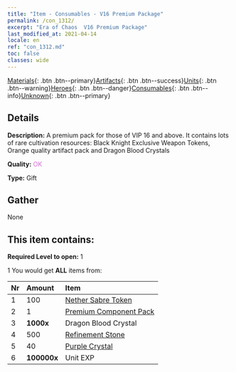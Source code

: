 ```yaml
---
title: "Item - Consumables - V16 Premium Package"
permalink: /con_1312/
excerpt: "Era of Chaos  V16 Premium Package"
last_modified_at: 2021-04-14
locale: en
ref: "con_1312.md"
toc: false
classes: wide
---
```

 [Materials](/Items/){: .btn .btn--primary}[Artifacts](/Items/Artifacts/){: .btn .btn--success}[Units](/Items/Units/){: .btn .btn--warning}[Heroes](/Items/Heroes/){: .btn .btn--danger}[Consumables](/Items/Consumables/){: .btn .btn--info}[Unknown](/Items/Unknown/){: .btn .btn--primary}

## Details
 **Description:** A premium pack for those of VIP 16 and above. It contains lots of rare cultivation resources: Black Knight Exclusive Weapon Tokens, Orange quality artifact pack and Dragon Blood Crystals

 **Quality:** <span style="color: #DA70D6">OK</span>

 **Type:** Gift

## Gather

  None

## This item contains:

 **Required Level to open:** 1

 1 You would get **ALL** items  from:

  | Nr | Amount |     Item    |
  |:---|:-------|:------------|
  | 1 | 100 | [Nether Sabre Token](/Items/con_979/) | 
  | 2 | 1 | [Premium Component Pack](/Items/con_1363/) | 
  | 3 |  **1000x** | Dragon Blood Crystal |  | 
  | 4 | 500 | [Refinement Stone](/Items/con_814/) | 
  | 5 | 40 | [Purple Crystal](/Items/con_720/) | 
  | 6 |  **100000x** | Unit EXP |  | 

